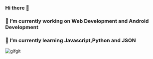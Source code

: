 ### Hi there 👋


### 🔭 I’m currently working on Web Development and Android Development
### 🌱 I’m currently learning  Javascript,Python and JSON  
![gifgit](https://user-images.githubusercontent.com/56883498/116334213-757d4400-a7f2-11eb-8151-ab3dec8d888b.gif)




<!-- 👯 I’m looking to collaborate on 
- 🤔 I’m looking for help with ... Annanya Mentor
- 💬 Ask me about ...anything except confindential thing
- 📫 How to reach me: ...you dont reach me I can hack to your system
- 😄 Pronouns: ...
- ⚡ Fun fact: ...I am watching you right now,CTC only above 20 Lpa required 

-->
